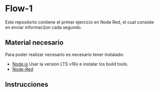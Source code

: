 # Flow-1
Este repositorio contiene el primer ejercicio en Node Red, el cual consiste en enviar informaci[on cada segundo.

## Material necesario
Para poder realizar necesario es necesario tener instalado:
- [Node.js](https://github.com/nodesource/distributions/blob/master/README.md) Usar la version LTS v16x e instalar los build tools.
- [Node-Red](https://nodered.org/docs/getting-started/local)

## Instrucciones
